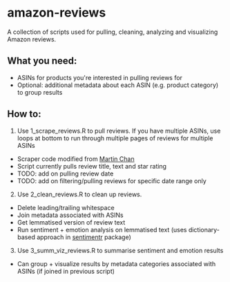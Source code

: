 # amazon-reviews

A collection of scripts used for pulling, cleaning, analyzing and visualizing Amazon reviews.

## What you need:
- ASINs for products you're interested in pulling reviews for
- Optional: additional metadata about each ASIN (e.g. product category) to group results

## How to:

1. Use 1_scrape_reviews.R to pull reviews. If you have multiple ASINs, use loops at bottom to run through multiple pages of reviews for multiple ASINs
  * Scraper code modified from [Martin Chan](https://martinctc.github.io/blog/vignette-scraping-amazon-reviews-in-r/)
  * Script currently pulls review title, text and star rating
  * TODO: add on pulling review date
  * TODO: add on filtering/pulling reviews for specific date range only

2. Use 2_clean_reviews.R to clean up reviews.
  * Delete leading/trailing whitespace
  * Join metadata associated with ASINs
  * Get lemmatised version of review text
  * Run sentiment + emotion analysis on lemmatised text (uses dictionary-based approach in [sentimentr](https://cran.r-project.org/web/packages/sentimentr/readme/README.html) package)

3. Use 3_summ_viz_reviews.R to summarise sentiment and emotion results
 * Can group + visualize results by metadata categories associated with ASINs (if joined in previous script)
